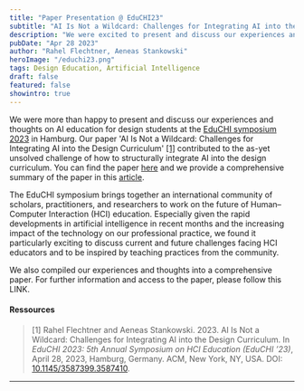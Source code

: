 ```yaml
---
title: "Paper Presentation @ EduCHI23"
subtitle: "AI Is Not a Wildcard: Challenges for Integrating AI into the Design Curriculum."
description: "We were excited to present and discuss our experiences and thoughts on AI education for design students at the 2023 EduCHI Symposium on April 28. Our paper, 'AI Is Not a Wildcard: Challenges for Integrating AI into the Design Curriculum,' contributes to the as-yet unresolved challenge of how to structurally integrate AI into the design curriculum."
pubDate: "Apr 28 2023"
author: "Rahel Flechtner, Aeneas Stankowski"
heroImage: "/educhi23.png"
tags: Design Education, Artificial Intelligence
draft: false
featured: false
showintro: true
---
```


We were more than happy to present and discuss our experiences and thoughts on AI education for design students at the [EduCHI symposium 2023](https://educhi2023.hcilivingcurriculum.org/) in Hamburg. Our paper 'AI Is Not a Wildcard: Challenges for Integrating AI into the Design Curriculum' [\[1\]](#ressources) contributed to the as-yet unsolved challenge of how to structurally integrate AI into the design curriculum. You can find the paper [here](https://dl.acm.org/doi/abs/10.1145/3544549.3573790) and we provide a comprehensive summary of the paper in this [article](https://ai-d-lab.github.io/blog/ai_is_not_a_wildcard/).

The EduCHI symposium brings together an international community of scholars, practitioners, and researchers to work on the future of Human–Computer Interaction (HCI) education. Especially given the rapid developments in artificial intelligence in recent months and the increasing impact of the technology on our professional practice, we found it particularly exciting to discuss current and future challenges facing HCI educators and to be inspired by teaching practices from the community.

We also compiled our experiences and thoughts into a comprehensive paper. For further information and access to the paper, please follow this LINK.



#### Ressources

>  [1] Rahel Flechtner and Aeneas Stankowski. 2023. AI Is Not a Wildcard: Challenges for Integrating AI into the Design Curriculum. In _EduCHI 2023: 5th Annual Symposium on HCI Education (EduCHI ’23)_, April 28, 2023, Hamburg, Germany. ACM, New York, NY, USA. DOI: [10.1145/3587399.3587410](https://doi.org/10.1145/3587399.3587410).

---

